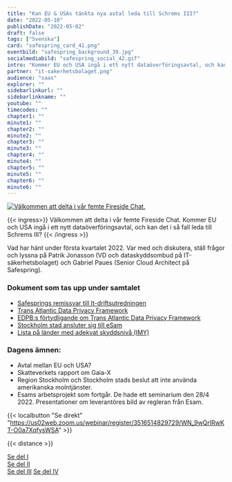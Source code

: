 ```yaml
---
title: "Kan EU & USAs tänkta nya avtal leda till Schrems III?"
date: "2022-05-10"
publishDate: "2022-05-02"
draft: false
tags: ["Svenska"]
card: "safespring_card_41.png"
eventbild: "safespring_background_39.jpg"
socialmediabild: "safespring_social_42.gif"
intro: "Kommer EU och USA ingå i ett nytt dataöverföringsavtal, och kan det i så fall leda till Schrems III?"
partner: "it-sakerhetsbolaget.png"
audience: "saas"
explorer: ""
sidebarlinkurl: ""
sidebarlinkname: ""
youtube: ""
timecodes: ""
chapter1: ""
minute1: ""
chapter2: ""
minute2: ""
chapter3: ""
minute3: ""
chapter4: ""
minute4: ""
chapter5: ""
minute5: ""
chapter6: ""
minute6: ""
---
```


<a href="https://us02web.zoom.us/webinar/register/3516514829729/WN_9wQrIRwKT-O0a7XqfysWSA"><img src="/img/event/socialmedia/safespring_social_42.gif" alt="Välkommen att delta i vår femte Fireside Chat.">
</a>

{{< ingress>}}
Välkommen att delta i vår femte Fireside Chat. Kommer EU och USA ingå i ett nytt dataöverföringsavtal, och kan det i så fall leda till Schrems III?
{{< /ingress >}}

Vad har hänt under första kvartalet 2022. Var med och diskutera, ställ frågor och lyssna på Patrik Jonasson (VD och dataskyddsombud på IT-säkerhetsbolaget) och Gabriel Paues (Senior Cloud Architect på Safespring).

### Dokument som tas upp under samtalet
- [Safesprings remissvar till It-driftsutredningen](/blogg/remissvar-it-driftsutredningen/)
- [Trans Atlantic Data Privacy Framework](https://next.safespring.com/s/L5ssXCHtGAjKFYs)
- [EDPB:s förtydligande om Trans Atlantic Data Privacy Framework](https://edpb.europa.eu/our-work-tools/our-documents/statements/statement-012022-announcement-agreement-principle-new-trans_en)
- [Stockholm stad ansluter sig till eSam](https://www.esamverka.se/aktuellt/nyheter/nyheter/2022-02-25-stockholms-stad-ansluter-till-arbetet-med-digital-samarbetsplattform.html#)
- [Lista på länder med adekvat skyddsnivå (IMY)](https://www.esamverka.se/aktuellt/nyheter/nyheter/2022-02-25-stockholms-stad-ansluter-till-arbetet-med-digital-samarbetsplattform.html#)

### Dagens ämnen:
- Avtal mellan EU och USA?
- Skatteverkets rapport om Gaia-X
- Region Stockholm och Stockholm stads beslut att inte använda amerikanska molntjänster.
- Esams arbetsprojekt som fortgår. De hade ett seminarium den 28/4 2022. Presentationer om leverantöres bild av regleran från Esam.

{{< localbutton "Se direkt" "https://us02web.zoom.us/webinar/register/3516514829729/WN_9wQrIRwKT-O0a7XqfysWSA" >}}

{{< distance >}}

<a href="/webinar/fireside-chat-it-sakerhetsbolaget/">Se del I</a><br>
<a href="/webinar/second-fireside-chat-it-sakerhetsbolaget/">Se del II</a><br>
<a href="/webinar/third-fireside-chat-it-sakerhetsbolaget/">Se del III</a>
<a href="/webinar/forth-fireside-chat-it-sakerhetsbolaget/">Se del IV</a>
